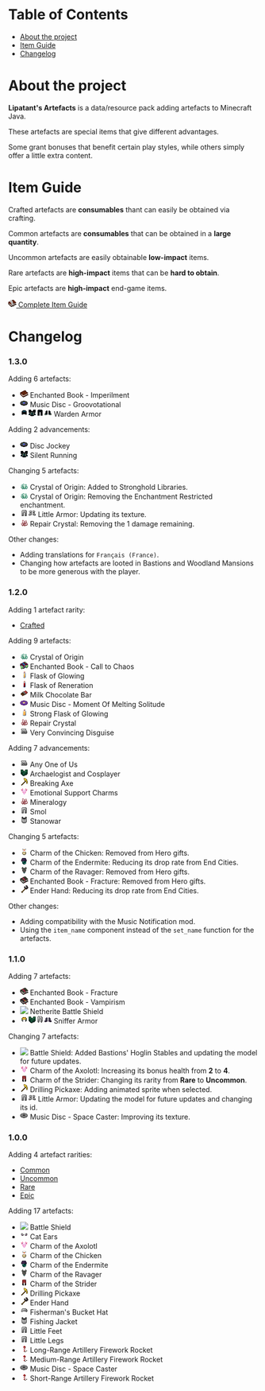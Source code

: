 # Table of Contents

<ul>
    <li><a href="#about-the-project">About the project</a></li>
    <li><a href="#item-guide">Item Guide</a></li>
    <li><a href="#changelog">Changelog</a></li>
</ul>

# About the project

**Lipatant's Artefacts** is a data/resource pack adding artefacts to Minecraft Java.

These artefacts are special items that give different advantages.

Some grant bonuses that benefit certain play styles, while others simply offer a little extra content.

# Item Guide

Crafted artefacts are **consumables** thant can easily be obtained via crafting.

Common artefacts are **consumables** that can be obtained in a **large quantity**.

Uncommon artefacts are easily obtainable **low-impact** items.

Rare artefacts are **high-impact** items that can be **hard to obtain**.

Epic artefacts are **high-impact** end-game items.

[![](doc/guide.png) Complete Item Guide](/doc/ItemGuide.md)

# Changelog

### 1.3.0

Adding 6 artefacts:

- ![](doc/item/enchanted_book_imperilment.png) Enchanted Book - Imperilment
- ![](doc/item/music_disc_groovotational.png) Music Disc - Groovotational
- ![](doc/item/warden_helmet.png)![](doc/item/warden_chestplate.png)![](doc/item/warden_leggings.png)![](doc/item/warden_boots.png) Warden Armor

Adding 2 advancements:

- ![](doc/item/music_disc_groovotational.png) Disc Jockey
- ![](doc/item/warden_chestplate.png) Silent Running

Changing 5 artefacts:

- ![](doc/item/origin_crystal.png) Crystal of Origin: Added to Stronghold Libraries.
- ![](doc/item/origin_crystal.png) Crystal of Origin: Removing the Enchantment Restricted enchantment.
- ![](doc/item/little_leggings.png)![](doc/item/little_boots.png) Little Armor: Updating its texture.
- ![](doc/item/repair_crystal.png) Repair Crystal: Removing the 1 damage remaining.

Other changes:

- Adding translations for `Français (France)`.
- Changing how artefacts are looted in Bastions and Woodland Mansions to be more generous with the player.

### 1.2.0

Adding 1 artefact rarity:

- <a href="doc/ItemGuide.md#crafted-artefacts">Crafted</a>

Adding 9 artefacts:

- ![](doc/item/origin_crystal.png) Crystal of Origin
- ![](doc/item/enchanted_book_call_to_chaos.png) Enchanted Book - Call to Chaos
- ![](doc/item/glowing_flask_1.png) Flask of Glowing
- ![](doc/item/regeneration_flask.png) Flask of Reneration
- ![](doc/item/milk_chocolate_bar.png) Milk Chocolate Bar
- ![](doc/item/music_disc_moment_of_melting_solitude.png) Music Disc - Moment Of Melting Solitude
- ![](doc/item/glowing_flask_2.png) Strong Flask of Glowing
- ![](doc/item/repair_crystal.png) Repair Crystal
- ![](doc/item/incognito_helmet.png) Very Convincing Disguise

Adding 7 advancements:

- ![](doc/item/incognito_helmet.png) Any One of Us
- ![](doc/item/sniffer_chestplate.png) Archaelogist and Cosplayer
- ![](doc/item/drilling_pickaxe.png) Breaking Axe
- ![](doc/item/axolotl_charm.png) Emotional Support Charms
- ![](doc/item/repair_crystal.png) Mineralogy
- ![](doc/item/little_leggings.png) Smol
- ![](doc/item/fisherman_chestplate.png) Stanowar

Changing 5 artefacts:

- ![](doc/item/chicken_charm.png) Charm of the Chicken: Removed from Hero gifts.
- ![](doc/item/endermite_charm.png) Charm of the Endermite: Reducing its drop rate from End Cities.
- ![](doc/item/ravager_charm.png) Charm of the Ravager: Removed from Hero gifts.
- ![](doc/item/enchanted_book_fracture.png) Enchanted Book - Fracture: Removed from Hero gifts.
- ![](doc/item/ender_hand.png) Ender Hand: Reducing its drop rate from End Cities.

Other changes:

- Adding compatibility with the Music Notification mod.
- Using the `item_name` component instead of the `set_name` function for the artefacts.

### 1.1.0

Adding 7 artefacts:

- ![](doc/item/enchanted_book_fracture.png) Enchanted Book - Fracture
- ![](doc/item/enchanted_book_vampirism.png) Enchanted Book - Vampirism
- ![](doc/item/netherite_battle_shield.png) Netherite Battle Shield
- ![](doc/item/sniffer_helmet.png)![](doc/item/sniffer_chestplate.png)![](doc/item/sniffer_leggings.png)![](doc/item/sniffer_boots.png) Sniffer Armor

Changing 7 artefacts:

- ![](doc/item/battle_shield.png) Battle Shield: Added Bastions' Hoglin Stables and updating the model for future updates.
- ![](doc/item/axolotl_charm.png) Charm of the Axolotl: Increasing its bonus health from **2** to **4**.
- ![](doc/item/strider_charm.png) Charm of the Strider: Changing its rarity from **Rare** to **Uncommon**.
- ![](doc/item/drilling_pickaxe.png) Drilling Pickaxe: Adding animated sprite when selected.
- ![](doc/item/little_leggings.png)![](doc/item/little_boots.png) Little Armor: Updating the model for future updates and changing its id.
- ![](doc/item/music_disc_space_caster.png) Music Disc - Space Caster: Improving its texture.

### 1.0.0

Adding 4 artefact rarities:

- <a href="doc/ItemGuide.md#common-artefacts">Common</a>
- <a href="doc/ItemGuide.md#uncommon-artefacts">Uncommon</a>
- <a href="doc/ItemGuide.md#rare-artefacts">Rare</a>
- <a href="doc/ItemGuide.md#epic-artefacts">Epic</a>

Adding 17 artefacts:

- ![](doc/item/battle_shield.png) Battle Shield
- ![](doc/item/cat_helmet.png) Cat Ears
- ![](doc/item/axolotl_charm.png) Charm of the Axolotl
- ![](doc/item/chicken_charm.png) Charm of the Chicken
- ![](doc/item/endermite_charm.png) Charm of the Endermite
- ![](doc/item/ravager_charm.png) Charm of the Ravager
- ![](doc/item/strider_charm.png) Charm of the Strider
- ![](doc/item/drilling_pickaxe.png) Drilling Pickaxe
- ![](doc/item/ender_hand.png) Ender Hand
- ![](doc/item/fisherman_helmet.png) Fisherman's Bucket Hat
- ![](doc/item/fisherman_chestplate.png) Fishing Jacket
- ![](doc/item/little_leggings.png) Little Feet
- ![](doc/item/little_leggings.png) Little Legs
- ![](doc/item/artillery_firework_rocket_3.png) Long-Range Artillery Firework Rocket
- ![](doc/item/artillery_firework_rocket_2.png) Medium-Range Artillery Firework Rocket
- ![](doc/item/music_disc_space_caster.png) Music Disc - Space Caster
- ![](doc/item/artillery_firework_rocket_1.png) Short-Range Artillery Firework Rocket